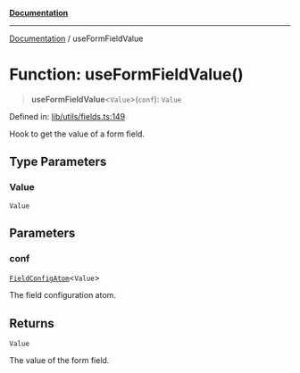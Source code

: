 [**Documentation**](../README.md)

***

[Documentation](../README.md) / useFormFieldValue

# Function: useFormFieldValue()

> **useFormFieldValue**\<`Value`\>(`conf`): `Value`

Defined in: [lib/utils/fields.ts:149](https://github.com/aldesgroup/goaldn/blob/6a7943d02984b1a6b41d76a3a483a1484b644076/lib/utils/fields.ts#L149)

Hook to get the value of a form field.

## Type Parameters

### Value

`Value`

## Parameters

### conf

[`FieldConfigAtom`](../type-aliases/FieldConfigAtom.md)\<`Value`\>

The field configuration atom.

## Returns

`Value`

The value of the form field.
